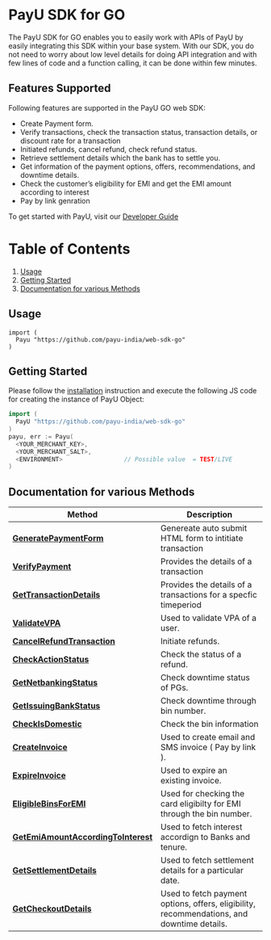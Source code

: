 # PayU SDK for GO

The PayU SDK for GO enables you to easily work with APIs of PayU by easily integrating this SDK within your base system.
With our SDK, you do not need to worry about low level details for doing API integration and with few lines of code and a function calling, it can be done within few minutes.

## Features Supported
Following features are supported in the PayU GO web SDK:
 - Create Payment form.
 - Verify transactions, check the transaction status, transaction details, or discount rate for a transaction
 - Initiated refunds, cancel refund, check refund status.
 - Retrieve settlement details which the bank has to settle you.
 - Get information of the payment options, offers, recommendations, and downtime details.
 - Check the customer’s eligibility for EMI and get the EMI amount according to interest 
 - Pay by link genration

To get started with PayU, visit our [Developer Guide](https://devguide.payu.in/low-code-web-sdk/getting-started-low-code-web-sdk/)

# Table of Contents
 1. [Usage](#Usage)
 2. [Getting Started](#getting-started)
 3. [Documentation for various Methods](#documentation-for-various-methods)

## Usage

```shell
import (
  Payu "https://github.com/payu-india/web-sdk-go"
)
```


## Getting Started

Please follow the [installation](#installation) instruction and execute the following JS code for creating the instance of PayU Object:

```go
import (
  PayU "https://github.com/payu-india/web-sdk-go"
)
payu, err := Payu(
  <YOUR_MERCHANT_KEY>,
  <YOUR_MERCHANT_SALT>,
  <ENVIRONMENT>                 // Possible value  = TEST/LIVE
)     

```
## Documentation for various Methods 


Method |  Description
------------- | -------------
[**GeneratePaymentForm**](docs/initiate.md)  | Genereate auto submit HTML form to intitiate transaction 
[**VerifyPayment**](docs/verifyPayment.md) | Provides the details of a transaction  
[**GetTransactionDetails**](docs/getTransactionDetails.md) | Provides the details of a transactions for a specfic timeperiod
[**ValidateVPA**](docs/validateVPA.md) | Used to validate VPA of a user. 
[**CancelRefundTransaction**](docs/cancelRefundTransaction.md) | Initiate refunds. 
[**CheckActionStatus**](docs/checkActionStatus.md) | Check the status of a refund.  
[**GetNetbankingStatus**](docs/getNetbankingStatus.md) | Check downtime status of PGs. 
[**GetIssuingBankStatus**](docs/getIssuingBankStatus.md) | Check downtime through bin number. 
[**CheckIsDomestic**](docs/checkIsDomestic.md) | Check the bin information
[**CreateInvoice**](docs/createInvoice.md) |  Used to create email and SMS invoice ( Pay by link ).
[**ExpireInvoice**](docs/expireInvoice.md) | Used to expire an existing invoice.
[**EligibleBinsForEMI**](docs/eligibleBinsForEMI.md) |  Used for checking the card eligibilty for EMI through the bin number.
[**GetEmiAmountAccordingToInterest**](docs/getEmiAmountAccordingToInterest.md) | Used to fetch interest accordign to Banks and tenure.
[**GetSettlementDetails**](docs/getSettlementDetails.md) |  Used to fetch settlement details for a particular date.
[**GetCheckoutDetails**](docs/getCheckoutDetails.md) |  Used to fetch payment options, offers, eligibility, recommendations, and downtime details.